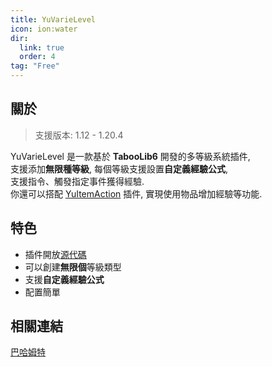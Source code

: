```yaml
---
title: YuVarieLevel
icon: ion:water
dir:
  link: true
  order: 4
tag: "Free"
---
```


## 關於

> 支援版本: 1.12 - 1.20.4

YuVarieLevel 是一款基於 **TabooLib6** 開發的多等級系統插件,  
支援添加**無限種等級**, 每個等級支援設置**自定義經驗公式**,  
支援指令、觸發指定事件獲得經驗.  
你還可以搭配 [YuItemAction](../YuItemAction/README.md) 插件, 實現使用物品增加經驗等功能.

## 特色

- 插件開放[源代碼](https://github.com/YuSeries/YuVarieLevel)
- 可以創建**無限個**等級類型
- 支援**自定義經驗公式**
- 配置簡單

## 相關連結

[巴哈姆特](https://forum.gamer.com.tw/C.php?bsn=18673&snA=203245&tnum=1&subbsn=14)